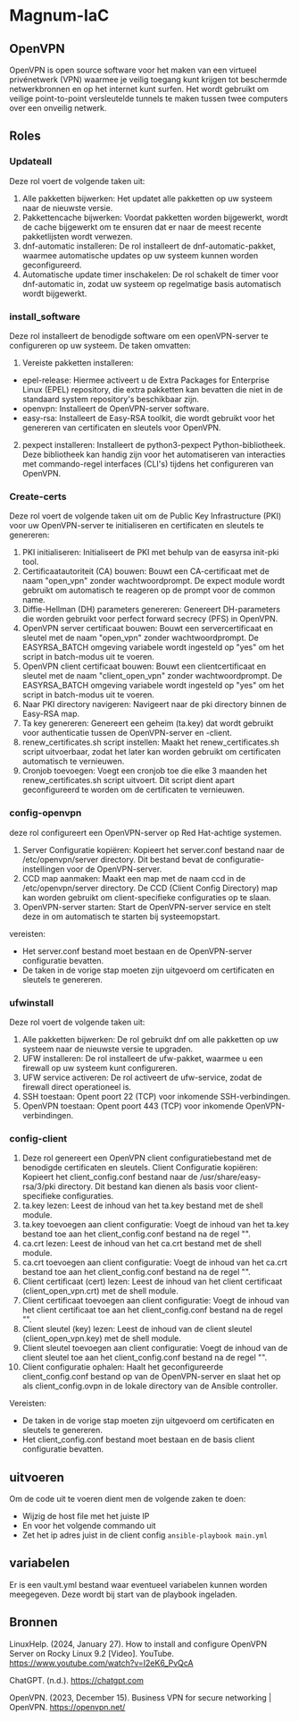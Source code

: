# Magnum-IaC
## OpenVPN
OpenVPN is open source software voor het maken van een virtueel privénetwerk (VPN) waarmee je veilig toegang kunt krijgen tot beschermde netwerkbronnen en op het internet kunt surfen. Het wordt gebruikt om veilige point-to-point versleutelde tunnels te maken tussen twee computers over een onveilig netwerk.

## Roles 
### Updateall 
Deze rol voert de volgende taken uit:

1. Alle pakketten bijwerken: Het updatet alle pakketten op uw systeem naar de nieuwste versie.
2. Pakkettencache bijwerken: Voordat pakketten worden bijgewerkt, wordt de cache bijgewerkt om te ensuren dat er naar de meest recente pakketlijsten wordt verwezen.
3. dnf-automatic installeren: De rol installeert de dnf-automatic-pakket, waarmee automatische updates op uw systeem kunnen worden geconfigureerd.
4. Automatische update timer inschakelen: De rol schakelt de timer voor dnf-automatic in, zodat uw systeem op regelmatige basis automatisch wordt bijgewerkt.

### install_software 
Deze rol installeert de benodigde software om een openVPN-server te configureren op uw systeem. De taken omvatten:

1. Vereiste pakketten installeren:
- epel-release: Hiermee activeert u de Extra Packages for Enterprise Linux (EPEL) repository, die extra pakketten kan bevatten die niet in de standaard system repository's beschikbaar zijn.
- openvpn: Installeert de OpenVPN-server software.
- easy-rsa: Installeert de Easy-RSA toolkit, die wordt gebruikt voor het genereren van certificaten en sleutels voor OpenVPN.
2. pexpect installeren: Installeert de python3-pexpect Python-bibliotheek. Deze bibliotheek kan handig zijn voor het automatiseren van interacties met commando-regel interfaces (CLI's) tijdens het configureren van OpenVPN.

### Create-certs 
Deze rol voert de volgende taken uit om de Public Key Infrastructure (PKI) voor uw OpenVPN-server te initialiseren en certificaten en sleutels te genereren:

1. PKI initialiseren: Initialiseert de PKI met behulp van de easyrsa init-pki tool.
2. Certificaatautoriteit (CA) bouwen: Bouwt een CA-certificaat met de naam "open_vpn" zonder wachtwoordprompt. De expect module wordt gebruikt om automatisch te reageren op de prompt voor de common name.
3. Diffie-Hellman (DH) parameters genereren: Genereert DH-parameters die worden gebruikt voor perfect forward secrecy (PFS) in OpenVPN.
4. OpenVPN server certificaat bouwen: Bouwt een servercertificaat en sleutel met de naam "open_vpn" zonder wachtwoordprompt. De EASYRSA_BATCH omgeving variabele wordt ingesteld op "yes" om het script in batch-modus uit te voeren.
5. OpenVPN client certificaat bouwen: Bouwt een clientcertificaat en sleutel met de naam "client_open_vpn" zonder wachtwoordprompt. De EASYRSA_BATCH omgeving variabele wordt ingesteld op "yes" om het script in batch-modus uit te voeren.
6. Naar PKI directory navigeren: Navigeert naar de pki directory binnen de Easy-RSA map.
7. Ta key genereren: Genereert een geheim (ta.key) dat wordt gebruikt voor authenticatie tussen de OpenVPN-server en -client.
8. renew_certificates.sh script instellen: Maakt het renew_certificates.sh script uitvoerbaar, zodat het later kan worden gebruikt om certificaten automatisch te vernieuwen.
9. Cronjob toevoegen: Voegt een cronjob toe die elke 3 maanden het renew_certificates.sh script uitvoert. Dit script dient apart geconfigureerd te worden om de certificaten te vernieuwen.

### config-openvpn
deze rol configureert een OpenVPN-server op Red Hat-achtige systemen.

1. Server Configuratie kopiëren: Kopieert het server.conf bestand naar de /etc/openvpn/server directory. Dit bestand bevat de configuratie-instellingen voor de OpenVPN-server.
2. CCD map aanmaken: Maakt een map met de naam ccd in de /etc/openvpn/server directory. De CCD (Client Config Directory) map kan worden gebruikt om client-specifieke configuraties op te slaan.
3. OpenVPN-server starten: Start de OpenVPN-server service en stelt deze in om automatisch te starten bij systeemopstart.

vereisten: 
- Het server.conf bestand moet bestaan en de OpenVPN-server configuratie bevatten.
- De taken in de vorige stap moeten zijn uitgevoerd om certificaten en sleutels te genereren.

### ufwinstall
Deze rol voert de volgende taken uit:

1. Alle pakketten bijwerken: De rol gebruikt dnf om alle pakketten op uw systeem naar de nieuwste versie te upgraden.
2. UFW installeren: De rol installeert de ufw-pakket, waarmee u een firewall op uw systeem kunt configureren.
3. UFW service activeren: De rol activeert de ufw-service, zodat de firewall direct operationeel is.
4. SSH toestaan: Opent poort 22 (TCP) voor inkomende SSH-verbindingen.
5. OpenVPN toestaan: Opent poort 443 (TCP) voor inkomende OpenVPN-verbindingen.

### config-client
1. Deze rol genereert een OpenVPN client configuratiebestand met de benodigde certificaten en sleutels.
Client Configuratie kopiëren: Kopieert het client_config.conf bestand naar de /usr/share/easy-rsa/3/pki directory. Dit bestand kan dienen als basis voor client-specifieke configuraties.
2. ta.key lezen: Leest de inhoud van het ta.key bestand met de shell module.
3. ta.key toevoegen aan client configuratie: Voegt de inhoud van het ta.key bestand toe aan het client_config.conf bestand na de regel "<tls-auth>".
4. ca.crt lezen: Leest de inhoud van het ca.crt bestand met de shell module.
5. ca.crt toevoegen aan client configuratie: Voegt de inhoud van het ca.crt bestand toe aan het client_config.conf bestand na de regel "<ca>".
6. Client certificaat (cert) lezen: Leest de inhoud van het client certificaat (client_open_vpn.crt) met de shell module.
7. Client certificaat toevoegen aan client configuratie: Voegt de inhoud van het client certificaat toe aan het client_config.conf bestand na de regel "<cert>".
8. Client sleutel (key) lezen: Leest de inhoud van de client sleutel (client_open_vpn.key) met de shell module.
9. Client sleutel toevoegen aan client configuratie: Voegt de inhoud van de client sleutel toe aan het client_config.conf bestand na de regel "<key>".
10. Client configuratie ophalen: Haalt het geconfigureerde client_config.conf bestand op van de OpenVPN-server en slaat het op als client_config.ovpn in de lokale directory van de Ansible controller.

Vereisten:

- De taken in de vorige stap moeten zijn uitgevoerd om certificaten en sleutels te genereren.
- Het client_config.conf bestand moet bestaan en de basis client configuratie bevatten.

## uitvoeren 
Om de code uit te voeren dient men de volgende zaken te doen: 
- Wijzig de host file met het juiste IP
- En voor het volgende commando uit
- Zet het ip adres juist in de client config
`ansible-playbook main.yml`

## variabelen
Er is een vault.yml bestand waar eventueel variabelen kunnen worden meegegeven. Deze wordt bij start van de playbook ingeladen. 
 
## Bronnen 
LinuxHelp. (2024, January 27). How to install and configure OpenVPN Server on Rocky Linux 9.2 [Video]. YouTube. https://www.youtube.com/watch?v=I2eK6_PvQcA

ChatGPT. (n.d.). https://chatgpt.com

OpenVPN. (2023, December 15). Business VPN for secure networking | OpenVPN. https://openvpn.net/ 

